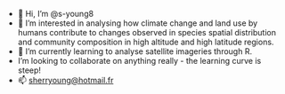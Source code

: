 - 👋 Hi, I’m @s-young8
- 👀 I’m interested in analysing how climate change and land use by humans contribute to changes observed in species spatial distribution and community composition in high altitude and high latitude regions.
- 🌱 I’m currently learning to analyse satellite imageries through R.
- I’m looking to collaborate on anything really - the learning curve is steep!
- 📫 sherryoung@hotmail.fr

<!---
s-young8/s-young8 is a ✨ special ✨ repository because its `README.md` (this file) appears on your GitHub profile.
You can click the Preview link to take a look at your changes.
--->
